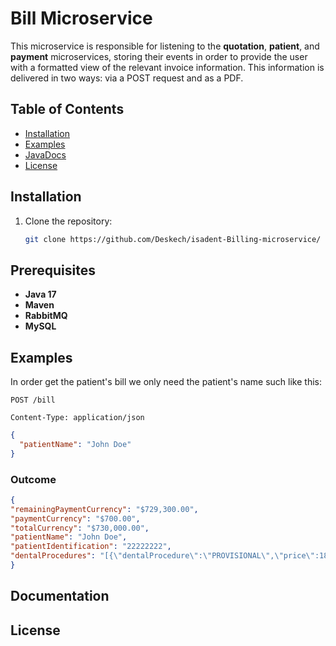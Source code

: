 # Bill Microservice

This microservice is responsible for listening to the **quotation**, **patient**, and **payment** microservices, storing their events in order to provide the user with a formatted view of the relevant invoice information. This information is delivered in two ways: via a POST request and as a PDF.

## Table of Contents
- [Installation](#installation)
- [Examples](#Examples)
- [JavaDocs](#Documentation)
- [License](#license)

## Installation
1. Clone the repository:
   ```bash
   git clone https://github.com/Deskech/isadent-Billing-microservice/
## Prerequisites
- **Java 17**
- **Maven**
- **RabbitMQ**
- **MySQL**
## Examples
In order get the patient's bill we only need the patient's name such like this:
```http
POST /bill

Content-Type: application/json
```
```json
{
  "patientName": "John Doe"
}
```
### Outcome
```json
{
"remainingPaymentCurrency": "$729,300.00",
"paymentCurrency": "$700.00",
"totalCurrency": "$730,000.00",
"patientName": "John Doe",
"patientIdentification": "22222222",
"dentalProcedures": "[{\"dentalProcedure\":\"PROVISIONAL\",\"price\":180000.0},{\"dentalProcedure\":\"NUCLEO\",\"price\":550000.0}]"
}
```

## Documentation
## License
